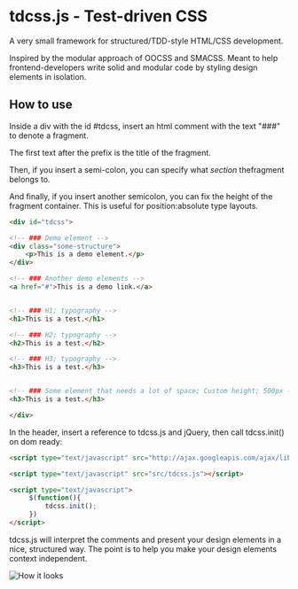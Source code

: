 tdcss.js - Test-driven CSS
================

A very small framework for structured/TDD-style HTML/CSS development.

Inspired by the modular approach of OOCSS and SMACSS.
Meant to help frontend-developers write solid and modular code by styling design elements in isolation.

How to use
---

Inside a div with the id #tdcss, insert an html comment with the text "###" to denote a fragment.

The first text after the prefix is the title of the fragment.

Then, if you insert a semi-colon, you can specify what *section* thefragment belongs to.

And finally, if you insert another semicolon, you can fix the height of the fragment container. This is useful for position:absolute type layouts.

```html
<div id="tdcss">

<!-- ### Demo element -->
<div class="some-structure">
    <p>This is a demo element.</p>
</div>

<!-- ### Another demo elements -->
<a href="#">This is a demo link.</a>


<!-- ### H1; typography -->
<h1>This is a test.</h1>

<!-- ### H2; typography -->
<h2>This is a test.</h2>

<!-- ### H3; typography -->
<h3>This is a test.</h3>


<!-- ### Some element that needs a lot of space; Custom height; 500px -->
<h3>This is a test.</h3>

</div>
```

In the header, insert a reference to tdcss.js and jQuery, then call tdcss.init() on dom ready:
```html
<script type="text/javascript" src="http://ajax.googleapis.com/ajax/libs/jquery/1.7.2/jquery.min.js"></script>

<script type="text/javascript" src="src/tdcss.js"></script>

<script type="text/javascript">
     $(function(){
         tdcss.init();
     })
</script>
```

tdcss.js will interpret the comments and present your design elements in a nice, structured way.
The point is to help you make your design elements context independent.

![How it looks](https://github.com/jakobloekke/tdcss.js/raw/master/demo/preview.png)